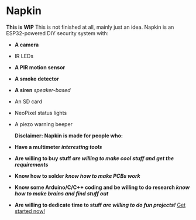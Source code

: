 # Napkin
  **This is WIP** This is not finished at all, mainly just an idea.
  Napkin is an ESP32-powered DIY security system with:
- **A camera**
- IR LEDs
- **A PIR motion sensor**
- **A smoke detector**
- **A siren** *speaker-based*
- An SD card
- NeoPixel status lights
- A piezo warning beeper
  
  **Disclaimer: Napkin is made for people who:**
- **Have a multimeter *interesting tools***
- **Are willing to buy stuff *are willing to make cool stuff and get the requirements***
- **Know how to solder *know how to make PCBs work***
- **Know some Arduino/C/C++ coding and be willing to do research *know how to make brains and find stuff out***
- **Are willing to dedicate time to stuff *are willing to do fun projects!***
  [Get started now!](howto2.md)
